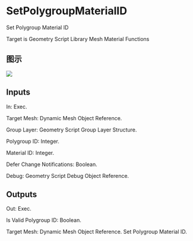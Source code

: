 # SetPolygroupMaterialID

Set Polygroup Material ID

Target is Geometry Script Library Mesh Material Functions

## 图示

![]($-20221218-19112375.png)

## Inputs

In: Exec.

Target Mesh: Dynamic Mesh Object Reference.

Group Layer: Geometry Script Group Layer Structure.

Polygroup ID: Integer.

Material ID: Integer.

Defer Change Notifications: Boolean.

Debug: Geometry Script Debug Object Reference.  

## Outputs

Out: Exec.

Is Valid Polygroup ID: Boolean.

Target Mesh: Dynamic Mesh Object Reference. Set Polygroup Material ID.

